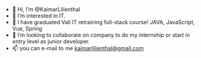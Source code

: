 - 👋 Hi, I’m @KaimarLilienthal
- 👀 I’m interested in IT.
- 🌱 I have graduated Vali IT retraining full-stack course! JAVA, JavaScript, Vue, Spring
- 💞️ I’m looking to collaborate on company to do my internship or start in entry level as junior developer.
- 📫 you can e-mail to me kaimarlilienthal@gmail.com

<!---
KaimarLilienthal/KaimarLilienthal is a ✨ special ✨ repository because its `README.md` (this file) appears on your GitHub profile.
You can click the Preview link to take a look at your changes.
--->
